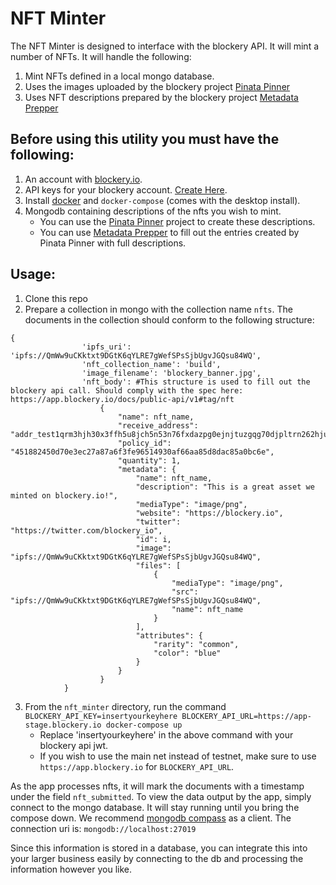 # NFT Minter
The NFT Minter is designed to interface with the blockery API. It will mint a number of NFTs.
It will handle the following:
1. Mint NFTs defined in a local mongo database.
2. Uses the images uploaded by the blockery project [Pinata Pinner](https://github.com/Blockery-io/public_code/tree/main/nft/pinata_pinner)
3. Uses NFT descriptions prepared by the blockery project [Metadata Prepper](https://github.com/Blockery-io/public_code/tree/main/nft/metadata_prepper)

## Before using this utility you must have the following:
1. An account with [blockery.io](https://www.blockery.io/).
2. API keys for your blockery account. [Create Here](https://knowledge.pinata.cloud/en/articles/6191471-how-to-create-an-pinata-api-key).
3. Install [docker](https://docs.docker.com/engine/install/) and `docker-compose` (comes with the desktop install).
4. Mongodb containing descriptions of the nfts you wish to mint. 
    * You can use the [Pinata Pinner](https://github.com/Blockery-io/public_code/tree/main/nft/pinata_pinner) project to create these descriptions.
    * You can use [Metadata Prepper](https://github.com/Blockery-io/public_code/tree/main/nft/metadata_prepper) to fill out the entries created by Pinata Pinner with full descriptions.

## Usage:
1. Clone this repo
2. Prepare a collection in mongo with the collection name `nfts`. The documents in the collection should conform to the following structure:
```
{
                'ipfs_uri': 'ipfs://QmWw9uCKktxt9DGtK6qYLRE7gWefSPsSjbUgvJGQsu84WQ',
                'nft_collection_name': 'build',
                'image_filename': 'blockery_banner.jpg',
                'nft_body': #This structure is used to fill out the blockery api call. Should comply with the spec here: https://app.blockery.io/docs/public-api/v1#tag/nft
                    {
                        "name": nft_name,
                        "receive_address": "addr_test1qrm3hjh30x3ffh5u8jch5n53n76fxdazpg0ejnjtuzgqg70djpltrn262hjuw3mhv4dr3l6wyd2n2m6nw58xnfywqhxqfa6c60",
                        "policy_id": "451882450d70e3ec27a87a6f3fe96514930af66aa85d8dac85a0bc6e",
                        "quantity": 1,
                        "metadata": {
                            "name": nft_name,
                            "description": "This is a great asset we minted on blockery.io!",
                            "mediaType": "image/png",
                            "website": "https://blockery.io",
                            "twitter": "https://twitter.com/blockery_io",
                            "id": i,
                            "image": "ipfs://QmWw9uCKktxt9DGtK6qYLRE7gWefSPsSjbUgvJGQsu84WQ",
                            "files": [
                                {
                                    "mediaType": "image/png",
                                    "src": "ipfs://QmWw9uCKktxt9DGtK6qYLRE7gWefSPsSjbUgvJGQsu84WQ",
                                    "name": nft_name
                                }
                            ],
                            "attributes": {
                                "rarity": "common",
                                "color": "blue"
                            }
                        }
                    }
            }
```

3. From the `nft_minter` directory, run the command `BLOCKERY_API_KEY=insertyourkeyhere BLOCKERY_API_URL=https://app-stage.blockery.io docker-compose up`
    * Replace 'insertyourkeyhere' in the above command with your blockery api jwt.
    * If you wish to use the main net instead of testnet, make sure to use `https://app.blockery.io` for `BLOCKERY_API_URL`.

As the app processes nfts, it will mark the documents with a timestamp under the field `nft_submitted`. 
To view the data output by the app, simply connect to the mongo database. It will stay running until you
bring the compose down.
We recommend [mongodb compass](https://www.mongodb.com/try/download/compass) as a client.  The connection uri is: `mongodb://localhost:27019`

Since this information is stored in a database, you can integrate this into your larger business easily by connecting to the db and processing the information however you like.